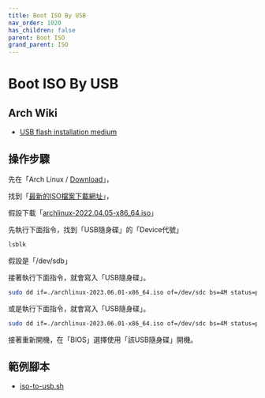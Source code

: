 ```yaml
---
title: Boot ISO By USB
nav_order: 1020
has_children: false
parent: Boot ISO
grand_parent: ISO
---
```



# Boot ISO By USB

## Arch Wiki

* [USB flash installation medium](https://wiki.archlinux.org/title/USB_flash_installation_medium)


## 操作步驟

先在「Arch Linux / [Download](https://archlinux.org/download/)」，

找到「[最新的ISO檔案下載網址](https://mirror.archlinux.tw/ArchLinux/iso/latest/)」，

假設下載「[archlinux-2022.04.05-x86_64.iso](https://mirror.archlinux.tw/ArchLinux/iso/2022.04.05/archlinux-2022.04.05-x86_64.iso)」

先執行下面指令，找到「USB隨身碟」的「Device代號」

``` sh
lsblk
```

假設是「/dev/sdb」

接著執行下面指令，就會寫入「USB隨身碟」。

``` sh
sudo dd if=./archlinux-2023.06.01-x86_64.iso of=/dev/sdc bs=4M status=progress && sync
```

或是執行下面指令，就會寫入「USB隨身碟」。

``` sh
sudo dd if=./archlinux-2023.06.01-x86_64.iso of=/dev/sdc bs=4M status=progress conv=fsync oflag=direct
```

接著重新開機，在「BIOS」選擇使用「該USB隨身碟」開機。


## 範例腳本

* [iso-to-usb.sh](https://github.com/samwhelp/note-about-grub/blob/gh-pages/_demo/prototype/boot_iso/demo_41_custom/ArchLinux/latest/iso/iso-to-usb.sh)
